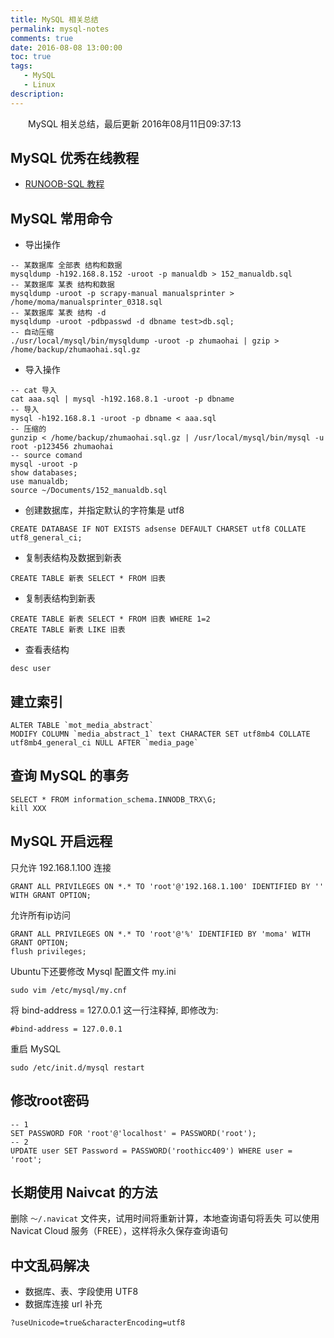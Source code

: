 ```yaml
---
title: MySQL 相关总结
permalink: mysql-notes
comments: true
date: 2016-08-08 13:00:00
toc: true
tags:
   - MySQL
   - Linux
description: 
---
```


&emsp;&emsp;MySQL 相关总结，最后更新 2016年08月11日09:37:13
<!-- more -->

## MySQL 优秀在线教程

- [RUNOOB-SQL 教程](http://www.runoob.com/sql/sql-function.html)

## MySQL 常用命令

- 导出操作

```
-- 某数据库 全部表 结构和数据
mysqldump -h192.168.8.152 -uroot -p manualdb > 152_manualdb.sql
-- 某数据库 某表 结构和数据
mysqldump -uroot -p scrapy-manual manualsprinter > /home/moma/manualsprinter_0318.sql
-- 某数据库 某表 结构 -d
mysqldump -uroot -pdbpasswd -d dbname test>db.sql;
-- 自动压缩
./usr/local/mysql/bin/mysqldump -uroot -p zhumaohai | gzip > /home/backup/zhumaohai.sql.gz
```

- 导入操作

```
-- cat 导入
cat aaa.sql | mysql -h192.168.8.1 -uroot -p dbname
-- 导入
mysql -h192.168.8.1 -uroot -p dbname < aaa.sql
-- 压缩的
gunzip < /home/backup/zhumaohai.sql.gz | /usr/local/mysql/bin/mysql -u root -p123456 zhumaohai
-- source comand
mysql -uroot -p
show databases;
use manualdb;
source ~/Documents/152_manualdb.sql
```

- 创建数据库，并指定默认的字符集是 utf8

```
CREATE DATABASE IF NOT EXISTS adsense DEFAULT CHARSET utf8 COLLATE utf8_general_ci;
```

- 复制表结构及数据到新表

```
CREATE TABLE 新表 SELECT * FROM 旧表
```

- 复制表结构到新表

```
CREATE TABLE 新表 SELECT * FROM 旧表 WHERE 1=2
CREATE TABLE 新表 LIKE 旧表
```
- 查看表结构

```
desc user
```

## 建立索引

```
ALTER TABLE `mot_media_abstract`
MODIFY COLUMN `media_abstract_1` text CHARACTER SET utf8mb4 COLLATE utf8mb4_general_ci NULL AFTER `media_page`
```

## 查询 MySQL 的事务

```
SELECT * FROM information_schema.INNODB_TRX\G;
kill XXX
```

## MySQL 开启远程

只允许 192.168.1.100 连接
```
GRANT ALL PRIVILEGES ON *.* TO 'root'@'192.168.1.100' IDENTIFIED BY '' WITH GRANT OPTION;
```
允许所有ip访问
```
GRANT ALL PRIVILEGES ON *.* TO 'root'@'%' IDENTIFIED BY 'moma' WITH GRANT OPTION;
flush privileges;
```
Ubuntu下还要修改 Mysql 配置文件 my.ini
```
sudo vim /etc/mysql/my.cnf
```
将 bind-address = 127.0.0.1 这一行注释掉, 即修改为: 
```
#bind-address = 127.0.0.1
```
重启 MySQL 
```
sudo /etc/init.d/mysql restart
```


## 修改root密码

```
-- 1
SET PASSWORD FOR 'root'@'localhost' = PASSWORD('root');
-- 2
UPDATE user SET Password = PASSWORD('roothicc409') WHERE user = 'root';
```


## 长期使用 Naivcat 的方法

删除 `～/.navicat` 文件夹，试用时间将重新计算，本地查询语句将丢失
可以使用 Navicat Cloud 服务（FREE），这样将永久保存查询语句


## 中文乱码解决

- 数据库、表、字段使用 UTF8
- 数据库连接 url 补充

```
?useUnicode=true&characterEncoding=utf8
```











